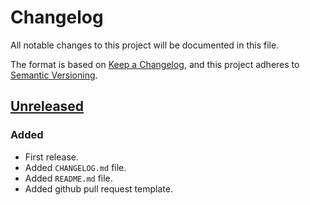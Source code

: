 # Changelog

All notable changes to this project will be documented in this file.

The format is based on [Keep a Changelog](https://keepachangelog.com/en/1.0.0/),
and this project adheres to [Semantic Versioning](https://semver.org/spec/v2.0.0.html).

## [Unreleased]

### Added

- First release.
- Added `CHANGELOG.md` file.
- Added `README.md` file.
- Added github pull request template.

[unreleased]: https://github.com/Nmbrs/kitchen-slack-bot
